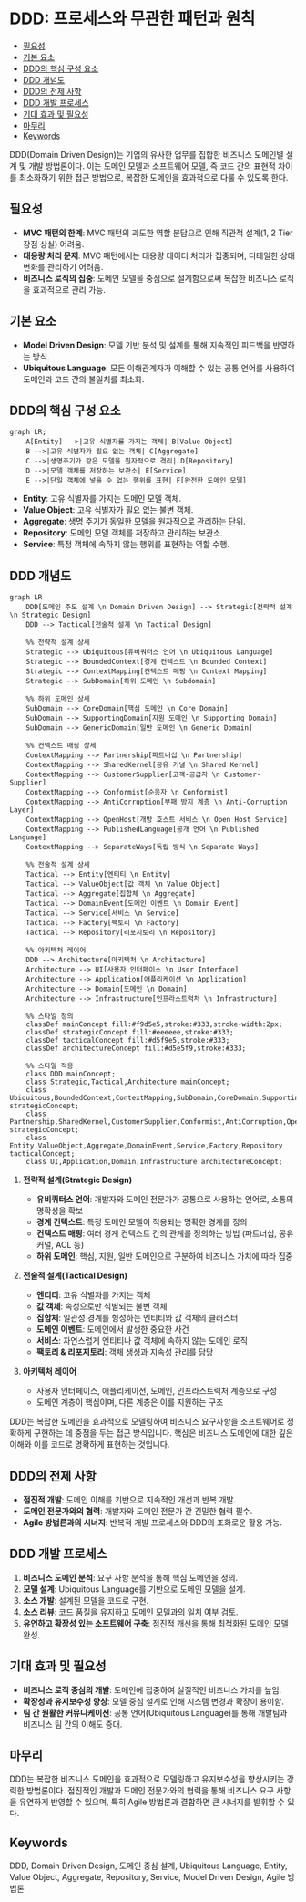 # DDD: 프로세스와 무관한 패턴과 원칙

<!-- mtoc-start -->

- [필요성](#필요성)
- [기본 요소](#기본-요소)
- [DDD의 핵심 구성 요소](#ddd의-핵심-구성-요소)
- [DDD 개념도](#ddd-개념도)
- [DDD의 전제 사항](#ddd의-전제-사항)
- [DDD 개발 프로세스](#ddd-개발-프로세스)
- [기대 효과 및 필요성](#기대-효과-및-필요성)
- [마무리](#마무리)
- [Keywords](#keywords)

<!-- mtoc-end -->

DDD(Domain Driven Design)는 기업의 유사한 업무를 집합한 비즈니스 도메인별 설계 및 개발 방법론이다. 이는 도메인 모델과 소프트웨어 모델, 즉 코드 간의 표현적 차이를 최소화하기 위한 접근 방법으로, 복잡한 도메인을 효과적으로 다룰 수 있도록 한다.

## 필요성

- **MVC 패턴의 한계**: MVC 패턴의 과도한 역할 분담으로 인해 직관적 설계(1, 2 Tier 장점 상실) 어려움.
- **대용량 처리 문제**: MVC 패턴에서는 대용량 데이터 처리가 집중되며, 디테일한 상태 변화를 관리하기 어려움.
- **비즈니스 로직의 집중**: 도메인 모델을 중심으로 설계함으로써 복잡한 비즈니스 로직을 효과적으로 관리 가능.

## 기본 요소

- **Model Driven Design**: 모델 기반 분석 및 설계를 통해 지속적인 피드백을 반영하는 방식.
- **Ubiquitous Language**: 모든 이해관계자가 이해할 수 있는 공통 언어를 사용하여 도메인과 코드 간의 불일치를 최소화.

## DDD의 핵심 구성 요소

```mermaid
graph LR;
    A[Entity] -->|고유 식별자를 가지는 객체| B[Value Object]
    B -->|고유 식별자가 필요 없는 객체| C[Aggregate]
    C -->|생명주기가 같은 모델을 원자적으로 격리| D[Repository]
    D -->|모델 객체를 저장하는 보관소| E[Service]
    E -->|단일 객체에 넣을 수 없는 행위를 표현| F[완전한 도메인 모델]
```

- **Entity**: 고유 식별자를 가지는 도메인 모델 객체.
- **Value Object**: 고유 식별자가 필요 없는 불변 객체.
- **Aggregate**: 생명 주기가 동일한 모델을 원자적으로 관리하는 단위.
- **Repository**: 도메인 모델 객체를 저장하고 관리하는 보관소.
- **Service**: 특정 객체에 속하지 않는 행위를 표현하는 역할 수행.

## DDD 개념도

```mermaid
graph LR
    DDD[도메인 주도 설계 \n Domain Driven Design] --> Strategic[전략적 설계 \n Strategic Design]
    DDD --> Tactical[전술적 설계 \n Tactical Design]

    %% 전략적 설계 상세
    Strategic --> Ubiquitous[유비쿼터스 언어 \n Ubiquitous Language]
    Strategic --> BoundedContext[경계 컨텍스트 \n Bounded Context]
    Strategic --> ContextMapping[컨텍스트 매핑 \n Context Mapping]
    Strategic --> SubDomain[하위 도메인 \n Subdomain]

    %% 하위 도메인 상세
    SubDomain --> CoreDomain[핵심 도메인 \n Core Domain]
    SubDomain --> SupportingDomain[지원 도메인 \n Supporting Domain]
    SubDomain --> GenericDomain[일반 도메인 \n Generic Domain]

    %% 컨텍스트 매핑 상세
    ContextMapping --> Partnership[파트너십 \n Partnership]
    ContextMapping --> SharedKernel[공유 커널 \n Shared Kernel]
    ContextMapping --> CustomerSupplier[고객-공급자 \n Customer-Supplier]
    ContextMapping --> Conformist[순응자 \n Conformist]
    ContextMapping --> AntiCorruption[부패 방지 계층 \n Anti-Corruption Layer]
    ContextMapping --> OpenHost[개방 호스트 서비스 \n Open Host Service]
    ContextMapping --> PublishedLanguage[공개 언어 \n Published Language]
    ContextMapping --> SeparateWays[독립 방식 \n Separate Ways]

    %% 전술적 설계 상세
    Tactical --> Entity[엔티티 \n Entity]
    Tactical --> ValueObject[값 객체 \n Value Object]
    Tactical --> Aggregate[집합체 \n Aggregate]
    Tactical --> DomainEvent[도메인 이벤트 \n Domain Event]
    Tactical --> Service[서비스 \n Service]
    Tactical --> Factory[팩토리 \n Factory]
    Tactical --> Repository[리포지토리 \n Repository]

    %% 아키텍처 레이어
    DDD --> Architecture[아키텍처 \n Architecture]
    Architecture --> UI[사용자 인터페이스 \n User Interface]
    Architecture --> Application[애플리케이션 \n Application]
    Architecture --> Domain[도메인 \n Domain]
    Architecture --> Infrastructure[인프라스트럭처 \n Infrastructure]

    %% 스타일 정의
    classDef mainConcept fill:#f9d5e5,stroke:#333,stroke-width:2px;
    classDef strategicConcept fill:#eeeeee,stroke:#333;
    classDef tacticalConcept fill:#d5f9e5,stroke:#333;
    classDef architectureConcept fill:#d5e5f9,stroke:#333;

    %% 스타일 적용
    class DDD mainConcept;
    class Strategic,Tactical,Architecture mainConcept;
    class Ubiquitous,BoundedContext,ContextMapping,SubDomain,CoreDomain,SupportingDomain,GenericDomain strategicConcept;
    class Partnership,SharedKernel,CustomerSupplier,Conformist,AntiCorruption,OpenHost,PublishedLanguage,SeparateWays strategicConcept;
    class Entity,ValueObject,Aggregate,DomainEvent,Service,Factory,Repository tacticalConcept;
    class UI,Application,Domain,Infrastructure architectureConcept;
```

1. **전략적 설계(Strategic Design)**

   - **유비쿼터스 언어**: 개발자와 도메인 전문가가 공통으로 사용하는 언어로, 소통의 명확성을 확보
   - **경계 컨텍스트**: 특정 도메인 모델이 적용되는 명확한 경계를 정의
   - **컨텍스트 매핑**: 여러 경계 컨텍스트 간의 관계를 정의하는 방법 (파트너십, 공유 커널, ACL 등)
   - **하위 도메인**: 핵심, 지원, 일반 도메인으로 구분하여 비즈니스 가치에 따라 집중

2. **전술적 설계(Tactical Design)**

   - **엔티티**: 고유 식별자를 가지는 객체
   - **값 객체**: 속성으로만 식별되는 불변 객체
   - **집합체**: 일관성 경계를 형성하는 엔티티와 값 객체의 클러스터
   - **도메인 이벤트**: 도메인에서 발생한 중요한 사건
   - **서비스**: 자연스럽게 엔티티나 값 객체에 속하지 않는 도메인 로직
   - **팩토리 & 리포지토리**: 객체 생성과 지속성 관리를 담당

3. **아키텍처 레이어**
   - 사용자 인터페이스, 애플리케이션, 도메인, 인프라스트럭처 계층으로 구성
   - 도메인 계층이 핵심이며, 다른 계층은 이를 지원하는 구조

DDD는 복잡한 도메인을 효과적으로 모델링하여 비즈니스 요구사항을 소프트웨어로 정확하게 구현하는 데 중점을 두는 접근 방식입니다. 핵심은 비즈니스 도메인에 대한 깊은 이해와 이를 코드로 명확하게 표현하는 것입니다.

## DDD의 전제 사항

- **점진적 개발**: 도메인 이해를 기반으로 지속적인 개선과 반복 개발.
- **도메인 전문가와의 협력**: 개발자와 도메인 전문가 간 긴밀한 협력 필수.
- **Agile 방법론과의 시너지**: 반복적 개발 프로세스와 DDD의 조화로운 활용 가능.

## DDD 개발 프로세스

1. **비즈니스 도메인 분석**: 요구 사항 분석을 통해 핵심 도메인을 정의.
2. **모델 설계**: Ubiquitous Language를 기반으로 도메인 모델을 설계.
3. **소스 개발**: 설계된 모델을 코드로 구현.
4. **소스 리뷰**: 코드 품질을 유지하고 도메인 모델과의 일치 여부 검토.
5. **유연하고 확장성 있는 소프트웨어 구축**: 점진적 개선을 통해 최적화된 도메인 모델 완성.

## 기대 효과 및 필요성

- **비즈니스 로직 중심의 개발**: 도메인에 집중하여 실질적인 비즈니스 가치를 높임.
- **확장성과 유지보수성 향상**: 모델 중심 설계로 인해 시스템 변경과 확장이 용이함.
- **팀 간 원활한 커뮤니케이션**: 공통 언어(Ubiquitous Language)를 통해 개발팀과 비즈니스 팀 간의 이해도 증대.

## 마무리

DDD는 복잡한 비즈니스 도메인을 효과적으로 모델링하고 유지보수성을 향상시키는 강력한 방법론이다. 점진적인 개발과 도메인 전문가와의 협력을 통해 비즈니스 요구 사항을 유연하게 반영할 수 있으며, 특히 Agile 방법론과 결합하면 큰 시너지를 발휘할 수 있다.

## Keywords

DDD, Domain Driven Design, 도메인 중심 설계, Ubiquitous Language, Entity, Value Object, Aggregate, Repository, Service, Model Driven Design, Agile 방법론
